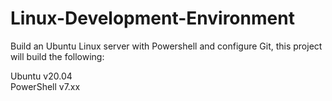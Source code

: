 # Linux-Development-Environment
Build an Ubuntu Linux server with Powershell and configure Git, this project will build the following:   

Ubuntu v20.04   
PowerShell v7.xx   
